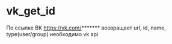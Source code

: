 # vk_get_id
По ссылке ВК https://vk.com/******* возвращает url, id, name, type(user/group)
необходимо vk api

